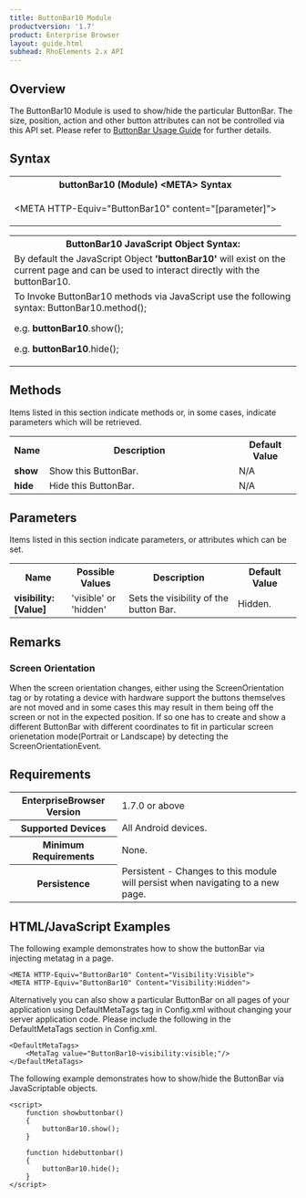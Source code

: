 ```yaml
---
title: ButtonBar10 Module
productversion: '1.7'
product: Enterprise Browser
layout: guide.html
subhead: RhoElements 2.x API
---
```


## Overview

The ButtonBar10 Module is used to show/hide the particular ButtonBar. The size, position, action and other button attributes can not be controlled via this API set. 
Please refer to <a href="http://techdocs.zebra.com/enterprise-browser/1-7/guide/customize/">ButtonBar Usage Guide</a> for further details.

## Syntax

<table class="re-table"><tr><th class="tableHeading">buttonBar10 (Module) &lt;META&gt; Syntax
</th></tr><tr><td class="clsSyntaxCells clsOddRow"><p>&lt;META HTTP-Equiv="ButtonBar10" content="[parameter]"&gt;</p></td></tr></table>
<table class="re-table"><tr><th class="tableHeading">ButtonBar10 JavaScript Object Syntax:</th></tr><tr><td class="clsSyntaxCells clsOddRow">
By default the JavaScript Object <b>'buttonBar10'</b> will exist on the current page and can be used to interact directly with the buttonBar10.
</td></tr><tr><td class="clsSyntaxCells clsEvenRow">
To Invoke ButtonBar10 methods via JavaScript use the following syntax: ButtonBar10.method();
<P />e.g. <b>buttonBar10</b>.show();
<P />e.g. <b>buttonBar10</b>.hide();
</td></tr></table>

## Methods

Items listed in this section indicate methods or, in some cases, indicate parameters which will be retrieved.

<table class="re-table"><col width="10%" /><col width="68%" /><col width="22%" /><tr><th class="tableHeading">Name</th><th class="tableHeading">Description</th><th class="tableHeading">Default Value</th></tr><tr><td class="clsSyntaxCells clsOddRow"><b>show</b></td><td class="clsSyntaxCells clsOddRow">Show this ButtonBar.</td><td class="clsSyntaxCells clsOddRow">N/A</td></tr><tr><td class="clsSyntaxCells clsOddRow"><b>hide</b></td><td class="clsSyntaxCells clsOddRow">Hide this ButtonBar.</td><td class="clsSyntaxCells clsOddRow">N/A</td></tr></table>


## Parameters

Items listed in this section indicate parameters, or attributes which can be set.
<table class="re-table"><col width="20%" /><col width="20%" /><col width="38%" /><col width="22%" /><tr><th class="tableHeading">Name</th><th class="tableHeading">Possible Values</th><th class="tableHeading">Description</th><th class="tableHeading">Default Value</th></tr><tr><td class="clsSyntaxCells clsOddRow"><b>visibility:[Value]
</b></td><td class="clsSyntaxCells clsOddRow">'visible' or 'hidden'</td><td class="clsSyntaxCells clsOddRow">Sets the visibility of the button Bar.</td><td class="clsSyntaxCells clsOddRow">Hidden.</td></tr></table>	


## Remarks

### Screen Orientation

When the screen orientation changes, either using the ScreenOrientation tag or by rotating a device with hardware support the buttons themselves are not moved and in some cases this may result in them being off the screen or not in the expected position. If so one has to create and show a different ButtonBar with different coordinates to fit in particular screen orienetation mode(Portrait or Landscape) by detecting the ScreenOrientationEvent.


## Requirements

<table class="re-table"><tr><th class="tableHeading">EnterpriseBrowser Version</th><td class="clsSyntaxCell clsEvenRow">1.7.0 or above
</td></tr><tr><th class="tableHeading">Supported Devices</th><td class="clsSyntaxCell clsOddRow">All Android devices.</td></tr><tr><th class="tableHeading">Minimum Requirements</th><td class="clsSyntaxCell clsOddRow">None.</td></tr><tr><th class="tableHeading">Persistence</th><td class="clsSyntaxCell clsEvenRow">Persistent - Changes to this module will persist when navigating to a new page.</td></tr></table>


## HTML/JavaScript Examples

The following example demonstrates how to show the buttonBar via injecting metatag in a page.

	<META HTTP-Equiv="ButtonBar10" Content="Visibility:Visible">
	<META HTTP-Equiv="ButtonBar10" Content="Visibility:Hidden">
	
Alternatively you can also show a particular ButtonBar on all pages of your application using DefaultMetaTags tag in Config.xml without changing your server application code. Please include the following in the DefaultMetaTags section in Config.xml.

	<DefaultMetaTags>
		<MetaTag value="ButtonBar10~visibility:visible;"/>
	</DefaultMetaTags>
	
The following example demonstrates how to show/hide the ButtonBar via JavaScriptable objects.

	<script>
		function showbuttonbar()
		{
			buttonBar10.show();
		}

		function hidebuttonbar()
		{
			buttonBar10.hide();
		}
	</script>




